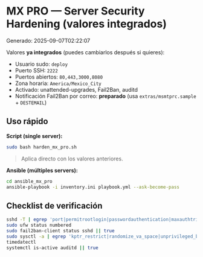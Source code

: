# MX PRO — Server Security Hardening (valores integrados)

Generado: 2025-09-07T02:22:07

Valores **ya integrados** (puedes cambiarlos después si quieres):
- Usuario sudo: `deploy`
- Puerto SSH: `2222`
- Puertos abiertos: `80,443,3000,8080`
- Zona horaria: `America/Mexico_City`
- Activado: unattended-upgrades, Fail2Ban, auditd
- Notificación Fail2Ban por correo: **preparado** (usa `extras/msmtprc.sample` + `DESTEMAIL`)

## Uso rápido
**Script (single server):**
```bash
sudo bash harden_mx_pro.sh
```
> Aplica directo con los valores anteriores.

**Ansible (múltiples servers):**
```bash
cd ansible_mx_pro
ansible-playbook -i inventory.ini playbook.yml --ask-become-pass
```

## Checklist de verificación
```bash
sshd -T | egrep 'port|permitrootlogin|passwordauthentication|maxauthtries|maxsessions|logingracetime'
sudo ufw status numbered
sudo fail2ban-client status sshd || true
sudo sysctl -a | egrep 'kptr_restrict|randomize_va_space|unprivileged_bpf_disabled|rp_filter'
timedatectl
systemctl is-active auditd || true
```
